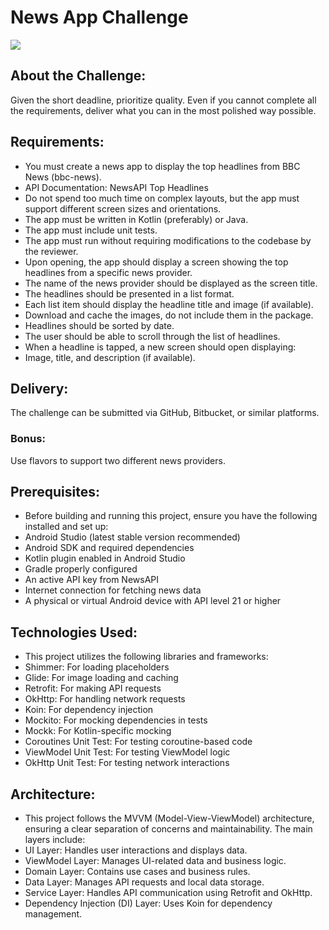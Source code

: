 # News App Challenge
<div>
  <a href="https://github.com/botaoap/app-news">
  <img src="https://img.shields.io/github/repo-size/botaoap/app-news">
  </a>
</div>

## About the Challenge:

Given the short deadline, prioritize quality. Even if you cannot complete all the requirements, deliver what you can in the most polished way possible.

## Requirements:

- You must create a news app to display the top headlines from BBC News (bbc-news).
- API Documentation: NewsAPI Top Headlines
- Do not spend too much time on complex layouts, but the app must support different screen sizes and orientations.
- The app must be written in Kotlin (preferably) or Java.
- The app must include unit tests.
- The app must run without requiring modifications to the codebase by the reviewer.
- Upon opening, the app should display a screen showing the top headlines from a specific news provider.
- The name of the news provider should be displayed as the screen title.
- The headlines should be presented in a list format.
- Each list item should display the headline title and image (if available).
- Download and cache the images, do not include them in the package.
- Headlines should be sorted by date.
- The user should be able to scroll through the list of headlines.
- When a headline is tapped, a new screen should open displaying:
- Image, title, and description (if available).

## Delivery:

The challenge can be submitted via GitHub, Bitbucket, or similar platforms.

### Bonus:

Use flavors to support two different news providers.

## Prerequisites:

- Before building and running this project, ensure you have the following installed and set up:
- Android Studio (latest stable version recommended)
- Android SDK and required dependencies
- Kotlin plugin enabled in Android Studio
- Gradle properly configured
- An active API key from NewsAPI
- Internet connection for fetching news data
- A physical or virtual Android device with API level 21 or higher

## Technologies Used:

- This project utilizes the following libraries and frameworks:
- Shimmer: For loading placeholders
- Glide: For image loading and caching
- Retrofit: For making API requests
- OkHttp: For handling network requests
- Koin: For dependency injection
- Mockito: For mocking dependencies in tests
- Mockk: For Kotlin-specific mocking
- Coroutines Unit Test: For testing coroutine-based code
- ViewModel Unit Test: For testing ViewModel logic
- OkHttp Unit Test: For testing network interactions

## Architecture:

- This project follows the MVVM (Model-View-ViewModel) architecture, ensuring a clear separation of concerns and maintainability. The main layers include:
- UI Layer: Handles user interactions and displays data.
- ViewModel Layer: Manages UI-related data and business logic.
- Domain Layer: Contains use cases and business rules.
- Data Layer: Manages API requests and local data storage.
- Service Layer: Handles API communication using Retrofit and OkHttp.
- Dependency Injection (DI) Layer: Uses Koin for dependency management.
